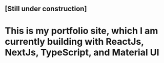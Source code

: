 ## [Still under construction]
# This is my portfolio site, which I am currently building with ReactJs, NextJs, TypeScript, and Material UI
